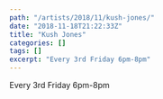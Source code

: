 ```yaml
---
path: "/artists/2018/11/kush-jones/"
date: "2018-11-18T21:22:33Z"
title: "Kush Jones"
categories: []
tags: []
excerpt: "Every 3rd Friday 6pm-8pm"
---
```


Every 3rd Friday 6pm-8pm